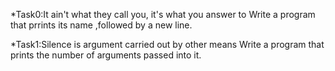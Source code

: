 *Task0:It ain't what they call you, it's what you answer to
    Write a program that prrints its name ,followed by a new line.

*Task1:Silence is argument carried out by other means
   Write a program that prints the number of arguments passed into it.


